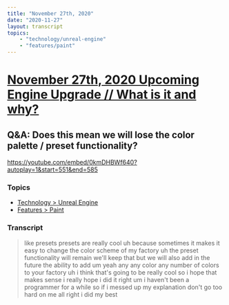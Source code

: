 ```yaml
---
title: "November 27th, 2020"
date: "2020-11-27"
layout: transcript
topics: 
    - "technology/unreal-engine"
    - "features/paint"
---
```

# [November 27th, 2020 Upcoming Engine Upgrade // What is it and why?](../2020-11-27.md)
## Q&A: Does this mean we will lose the color palette / preset functionality?
https://youtube.com/embed/0kmDHBWf640?autoplay=1&start=551&end=585
### Topics
* [Technology > Unreal Engine](../topics/technology/unreal-engine.md)
* [Features > Paint](../topics/features/paint.md)

### Transcript

> like presets presets are really cool
> uh because sometimes it makes it easy to
> change the color scheme of my factory
> uh the preset functionality will remain
> we'll keep that but we will also add
> in the future the ability to add um
> yeah any any color any number of colors
> to your factory
> uh i think that's going to be really
> cool so i hope that makes sense i really
> hope i did it right
> um i haven't been a programmer for a
> while so if i messed up my explanation
> don't go too hard on me all right i did
> my best
